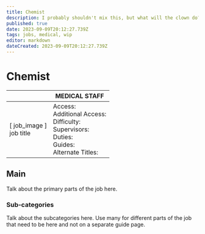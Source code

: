 ```yaml
---
title: Chemist
description: I probably shouldn't mix this, but what will the clown do?
published: true
date: 2023-09-09T20:12:27.739Z
tags: jobs, medical, wip
editor: markdown
dateCreated: 2023-09-09T20:12:27.739Z
---
```


# Chemist

|                             | MEDICAL STAFF                                                                                   |
|-----------------------------|----------------------------------------------------------------------------------------------|
| \[ job_image ]<br>job title | Access:<br>Additional Access:<br>Difficulty:<br>Supervisors:<br>Duties:<br>Guides:<br>Alternate Titles: |

## Main 
Talk about the primary parts of the job here.


### Sub-categories
Talk about the subcategories here. Use many for different parts of the job that need to be here and not on a separate guide page.